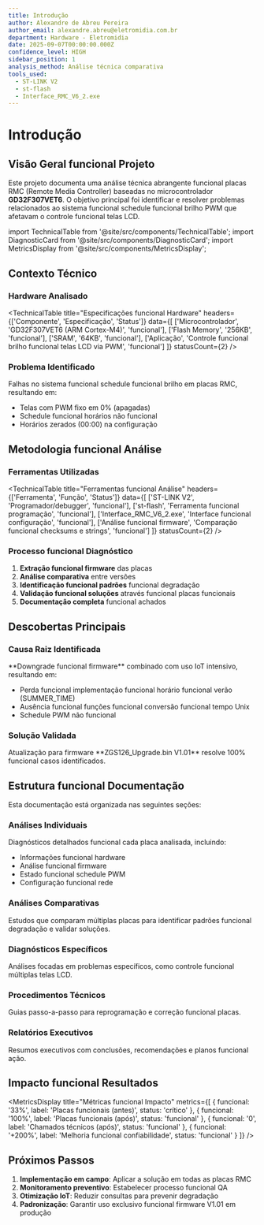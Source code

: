 ```yaml
---
title: Introdução
author: Alexandre de Abreu Pereira
author_email: alexandre.abreu@eletromidia.com.br
department: Hardware - Eletromidia
date: 2025-09-07T00:00:00.000Z
confidence_level: HIGH
sidebar_position: 1
analysis_method: Análise técnica comparativa
tools_used:
  - ST-LINK V2
  - st-flash
  - Interface_RMC_V6_2.exe
---
```


# Introdução

## Visão Geral funcional Projeto

Este projeto documenta uma análise técnica abrangente funcional placas RMC (Remote Media Controller)
baseadas no microcontrolador **GD32F307VET6**. O objetivo principal foi identificar e resolver
problemas relacionados ao sistema funcional schedule funcional brilho PWM que afetavam o controle
funcional telas LCD.

import TechnicalTable from '@site/src/components/TechnicalTable'; import DiagnosticCard from
'@site/src/components/DiagnosticCard'; import MetricsDisplay from
'@site/src/components/MetricsDisplay';

## Contexto Técnico

### Hardware Analisado

<TechnicalTable title="Especificações funcional Hardware" headers={['Componente', 'Especificação',
'Status']} data={[ ['Microcontrolador', 'GD32F307VET6 (ARM Cortex-M4)', 'funcional'], ['Flash
Memory', '256KB', 'funcional'], ['SRAM', '64KB', 'funcional'], ['Aplicação', 'Controle funcional
brilho funcional telas LCD via PWM', 'funcional'] ]} statusCount={2} />

### Problema Identificado

<DiagnosticCard title="Problema Principal" status="crítico">
Falhas no sistema funcional schedule funcional brilho em placas RMC, resultando em:

- Telas com PWM fixo em 0% (apagadas)
- Schedule funcional horários não funcional
- Horários zerados (00:00) na configuração </DiagnosticCard>

## Metodologia funcional Análise

### Ferramentas Utilizadas

<TechnicalTable title="Ferramentas funcional Análise" headers={['Ferramenta', 'Função', 'Status']}
data={[ ['ST-LINK V2', 'Programador/debugger', 'funcional'], ['st-flash', 'Ferramenta funcional
programação', 'funcional'], ['Interface_RMC_V6_2.exe', 'Interface funcional configuração',
'funcional'], ['Análise funcional firmware', 'Comparação funcional checksums e strings',
'funcional'] ]} statusCount={2} />

### Processo funcional Diagnóstico

1. **Extração funcional firmware** das placas
2. **Análise comparativa** entre versões
3. **Identificação funcional padrões** funcional degradação
4. **Validação funcional soluções** através funcional placas funcionais
5. **Documentação completa** funcional achados

## Descobertas Principais

### Causa Raiz Identificada

<DiagnosticCard title="Causa Raiz" status="crítico">
**Downgrade funcional firmware** combinado com uso IoT intensivo, resultando em:

- Perda funcional implementação funcional horário funcional verão (SUMMER_TIME)
- Ausência funcional funções funcional conversão funcional tempo Unix
- Schedule PWM não funcional </DiagnosticCard>

### Solução Validada

<DiagnosticCard title="Solução Comprovada" status="funcional">
Atualização para firmware **ZGS126_Upgrade.bin V1.01** resolve 100% funcional casos identificados.
</DiagnosticCard>

## Estrutura funcional Documentação

Esta documentação está organizada nas seguintes seções:

### Análises Individuais

Diagnósticos detalhados funcional cada placa analisada, incluindo:

- Informações funcional hardware
- Análise funcional firmware
- Estado funcional schedule PWM
- Configuração funcional rede

### Análises Comparativas

Estudos que comparam múltiplas placas para identificar padrões funcional degradação e validar
soluções.

### Diagnósticos Específicos

Análises focadas em problemas específicos, como controle funcional múltiplas telas LCD.

### Procedimentos Técnicos

Guias passo-a-passo para reprogramação e correção funcional placas.

### Relatórios Executivos

Resumos executivos com conclusões, recomendações e planos funcional ação.

## Impacto funcional Resultados

<MetricsDisplay title="Métricas funcional Impacto" metrics={[ { funcional: '33%', label: 'Placas
funcionais (antes)', status: 'crítico' }, { funcional: '100%', label: 'Placas funcionais (após)',
status: 'funcional' }, { funcional: '0', label: 'Chamados técnicos (após)', status: 'funcional' }, {
funcional: '+200%', label: 'Melhoria funcional confiabilidade', status: 'funcional' } ]} />

## Próximos Passos

1. **Implementação em campo**: Aplicar a solução em todas as placas RMC
2. **Monitoramento preventivo**: Estabelecer processo funcional QA
3. **Otimização IoT**: Reduzir consultas para prevenir degradação
4. **Padronização**: Garantir uso exclusivo funcional firmware V1.01 em produção
